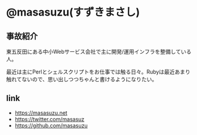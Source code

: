 # @masasuzu(すずきまさし)

## 事故紹介

東五反田にある中小Webサービス会社で主に開発/運用インフラを整備している人。

最近は主にPerlとシェルスクリプトをお仕事では触る日々。Rubyは最近あまり触れてないので、思い出しつつちゃんと書けるようになりたい。


## link

- https://masasuzu.net
- https://twitter.com/masasuz
- https://github.com/masasuzu

